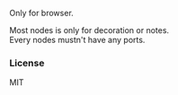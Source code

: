 Only for browser.

Most nodes is only for decoration or notes.<br>
Every nodes mustn't have any ports.

### License
MIT